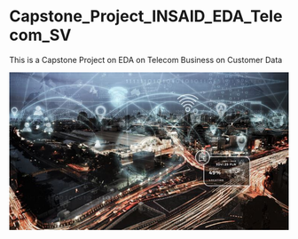 # Capstone_Project_INSAID_EDA_Telecom_SV
This is a Capstone Project on EDA on Telecom Business on Customer Data

![Capstone_Project_INSAID_EDA_Telecom- Customer First](https://github.com/sagarbhargav/Capstone_Project_INSAID_EDA_Telecom_SV/blob/main/Telecom_Highlighter.JPG)
